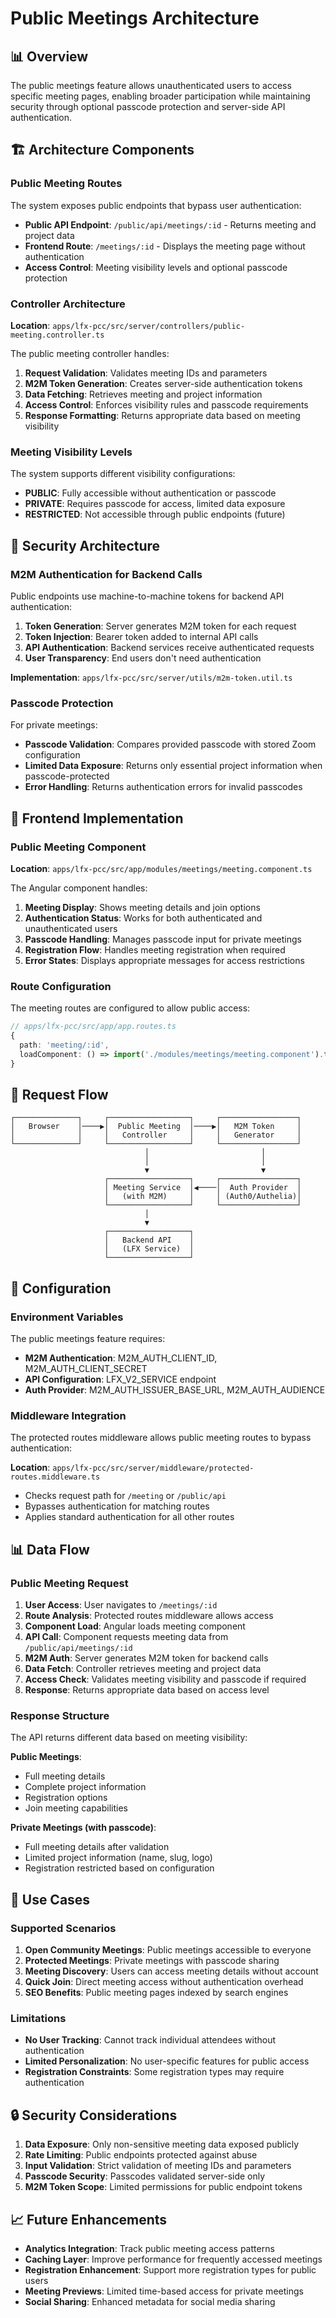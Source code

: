 # Public Meetings Architecture

## 📊 Overview

The public meetings feature allows unauthenticated users to access specific meeting pages, enabling broader participation while maintaining security through optional passcode protection and server-side API authentication.

## 🏗 Architecture Components

### Public Meeting Routes

The system exposes public endpoints that bypass user authentication:

- **Public API Endpoint**: `/public/api/meetings/:id` - Returns meeting and project data
- **Frontend Route**: `/meetings/:id` - Displays the meeting page without authentication
- **Access Control**: Meeting visibility levels and optional passcode protection

### Controller Architecture

**Location**: `apps/lfx-pcc/src/server/controllers/public-meeting.controller.ts`

The public meeting controller handles:

1. **Request Validation**: Validates meeting IDs and parameters
2. **M2M Token Generation**: Creates server-side authentication tokens
3. **Data Fetching**: Retrieves meeting and project information
4. **Access Control**: Enforces visibility rules and passcode requirements
5. **Response Formatting**: Returns appropriate data based on meeting visibility

### Meeting Visibility Levels

The system supports different visibility configurations:

- **PUBLIC**: Fully accessible without authentication or passcode
- **PRIVATE**: Requires passcode for access, limited data exposure
- **RESTRICTED**: Not accessible through public endpoints (future)

## 🔐 Security Architecture

### M2M Authentication for Backend Calls

Public endpoints use machine-to-machine tokens for backend API authentication:

1. **Token Generation**: Server generates M2M token for each request
2. **Token Injection**: Bearer token added to internal API calls
3. **API Authentication**: Backend services receive authenticated requests
4. **User Transparency**: End users don't need authentication

**Implementation**: `apps/lfx-pcc/src/server/utils/m2m-token.util.ts`

### Passcode Protection

For private meetings:

- **Passcode Validation**: Compares provided passcode with stored Zoom configuration
- **Limited Data Exposure**: Returns only essential project information when passcode-protected
- **Error Handling**: Returns authentication errors for invalid passcodes

## 📁 Frontend Implementation

### Public Meeting Component

**Location**: `apps/lfx-pcc/src/app/modules/meetings/meeting.component.ts`

The Angular component handles:

1. **Meeting Display**: Shows meeting details and join options
2. **Authentication Status**: Works for both authenticated and unauthenticated users
3. **Passcode Handling**: Manages passcode input for private meetings
4. **Registration Flow**: Handles meeting registration when required
5. **Error States**: Displays appropriate messages for access restrictions

### Route Configuration

The meeting routes are configured to allow public access:

```typescript
// apps/lfx-pcc/src/app/app.routes.ts
{
  path: 'meeting/:id',
  loadComponent: () => import('./modules/meetings/meeting.component').then(m => m.MeetingComponent),
}
```

## 🔄 Request Flow

```text
┌──────────────┐     ┌──────────────────┐     ┌─────────────────┐
│   Browser    │────▶│  Public Meeting  │────▶│   M2M Token     │
│              │     │   Controller     │     │   Generator     │
└──────────────┘     └──────────────────┘     └─────────────────┘
                              │                         │
                              │                         │
                              ▼                         ▼
                     ┌──────────────────┐     ┌─────────────────┐
                     │ Meeting Service  │◀────│  Auth Provider  │
                     │   (with M2M)     │     │ (Auth0/Authelia)│
                     └──────────────────┘     └─────────────────┘
                              │
                              ▼
                     ┌──────────────────┐
                     │   Backend API    │
                     │   (LFX Service)  │
                     └──────────────────┘
```

## 🔧 Configuration

### Environment Variables

The public meetings feature requires:

- **M2M Authentication**: M2M_AUTH_CLIENT_ID, M2M_AUTH_CLIENT_SECRET
- **API Configuration**: LFX_V2_SERVICE endpoint
- **Auth Provider**: M2M_AUTH_ISSUER_BASE_URL, M2M_AUTH_AUDIENCE

### Middleware Integration

The protected routes middleware allows public meeting routes to bypass authentication:

**Location**: `apps/lfx-pcc/src/server/middleware/protected-routes.middleware.ts`

- Checks request path for `/meeting` or `/public/api`
- Bypasses authentication for matching routes
- Applies standard authentication for all other routes

## 📊 Data Flow

### Public Meeting Request

1. **User Access**: User navigates to `/meetings/:id`
2. **Route Analysis**: Protected routes middleware allows access
3. **Component Load**: Angular loads meeting component
4. **API Call**: Component requests meeting data from `/public/api/meetings/:id`
5. **M2M Auth**: Server generates M2M token for backend calls
6. **Data Fetch**: Controller retrieves meeting and project data
7. **Access Check**: Validates meeting visibility and passcode if required
8. **Response**: Returns appropriate data based on access level

### Response Structure

The API returns different data based on meeting visibility:

**Public Meetings**:

- Full meeting details
- Complete project information
- Registration options
- Join meeting capabilities

**Private Meetings (with passcode)**:

- Full meeting details after validation
- Limited project information (name, slug, logo)
- Registration restricted based on configuration

## 🎯 Use Cases

### Supported Scenarios

1. **Open Community Meetings**: Public meetings accessible to everyone
2. **Protected Meetings**: Private meetings with passcode sharing
3. **Meeting Discovery**: Users can access meeting details without account
4. **Quick Join**: Direct meeting access without authentication overhead
5. **SEO Benefits**: Public meeting pages indexed by search engines

### Limitations

- **No User Tracking**: Cannot track individual attendees without authentication
- **Limited Personalization**: No user-specific features for public access
- **Registration Constraints**: Some registration types may require authentication

## 🔒 Security Considerations

1. **Data Exposure**: Only non-sensitive meeting data exposed publicly
2. **Rate Limiting**: Public endpoints protected against abuse
3. **Input Validation**: Strict validation of meeting IDs and parameters
4. **Passcode Security**: Passcodes validated server-side only
5. **M2M Token Scope**: Limited permissions for public endpoint tokens

## 📈 Future Enhancements

- **Analytics Integration**: Track public meeting access patterns
- **Caching Layer**: Improve performance for frequently accessed meetings
- **Registration Enhancement**: Support more registration types for public users
- **Meeting Previews**: Limited time-based access for private meetings
- **Social Sharing**: Enhanced metadata for social media sharing
